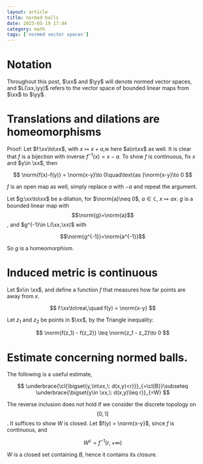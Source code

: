 ```yaml
---
layout: article
title: normed balls
date: 2023-05-19 17:44
category: math
tags: ['normed vector spaces']
---
```

# Notation
Throughout this post, $\xx$ and $\yy$ will denote normed vector spaces, and $L(\xx,\yy)$ refers to the vector space of bounded linear maps from $\xx$ to $\yy$.

# Translations and dilations are homeomorphisms
Proof: Let $f:\xx\to\xx$, with $x\mapsto x + a$,w here $a\in\xx$ as well. It is clear that $f$ is a bijection with inverse $f^{-1}(x) = x-a$. To show $f$ is continuous, fix $x$ and $y\in \xx$, then

$$
\norm{f(x)-f(y)} = \norm{x-y}\to 0\quad\text{as }\norm{x-y}\to 0 
$$

$f$ is an open map as well, simply replace $a$ with $-a$ and repeat the argument. 

Let $g:\xx\to\xx$ be a dilation, for $\norm{a}\neq 0$, $a\in\mathbb{C}$, $x\mapsto ax$. $g$ is a bounded linear map with $$\norm{g}=\norm{a}$$, and $g^{-1}\in L(\xx,\xx)$ with 

$$\norm{g^{-1}}=\norm{a^{-1}}$$

So $g$ is a homeomorphism.


# Induced metric is continuous
Let $x\in \xx$, and define a function $f$ that measures how far points are away from $x$.

$$
f:\xx\to\real,\quad f(y) = \norm{x-y}
$$

Let $z_1$ and $z_2$ be points in $\xx$, by the Triangle inequality:

$$
\norm{f(z_1) - f(z_2)} \leq \norm{z_1 - z_2}\to 0
$$

# Estimate concerning normed balls.
The following is a useful estimate,

$$
    \underbrace{\cl{\bigset{y,\in\xx,\: d(x,y)<r}}}_{=\cl{B}}\subseteq \underbrace{\bigset{y\in \xx,\: d(x,y)\leq r}}_{=W}
$$

The reverse inclusion does not hold if we consider the discrete topology on $$ [0,1] $$. It suffices to show $W$ is closed. Let $f(y) = \norm{x-y}$, since $f$ is continuous, and 

$$
W^c = f^{-1}(r,+\infty)
$$

$W$ is a closed set containing $B$, hence it contains its closure.

